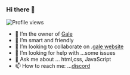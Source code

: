 ### Hi there 👋

![Profile views](https://komarev.com/ghpvc/?username=pherngpy&style=flat-square&color=blueviolet)




- 🔭 I’m the owner of [Gale](https://www.gale.gq)
- 🌱 I’m smart and friendly
- 👯 I’m looking to collaborate on .[gale website](https://www.gale.gq)
- 🤔 I’m looking for help with ...some issues
- 💬 Ask me about ... html,css, JavaScript
- 📫 How to reach me: ...[discord](https://discord.gg/5uqMPw2xqN)



